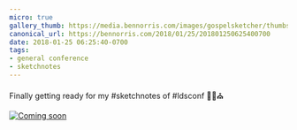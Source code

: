 ```yaml
---
micro: true
gallery_thumb: https://media.bennorris.com/images/gospelsketcher/thumbs/oct-17-coming-soon.jpg
canonical_url: https://bennorris.com/2018/01/25/201801250625400700
date: 2018-01-25 06:25:40-0700
tags:
- general conference
- sketchnotes
---
```


Finally getting ready for my #sketchnotes of #ldsconf ✍🏼⛪️

[![Coming soon](https://media.bennorris.com/images/gospelsketcher/general-conference/oct-2017/oct-17-coming-soon.jpg)](https://media.bennorris.com/images/gospelsketcher/general-conference/oct-2017/oct-17-coming-soon.jpg)
